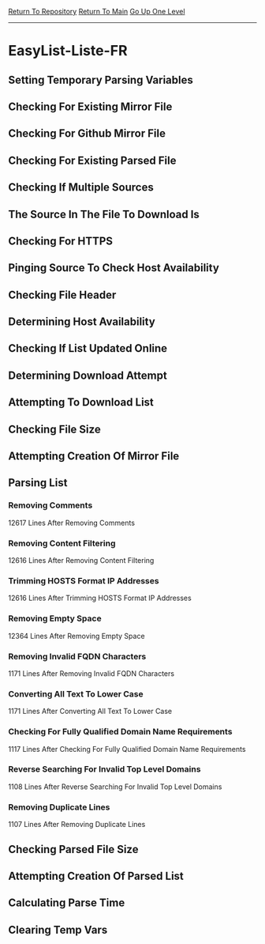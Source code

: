 [Return To Repository](https://github.com/deathbybandaid/piholeparser/)
[Return To Main](https://github.com/deathbybandaid/piholeparser/blob/master/RecentRunLogs/Mainlog.md)
[Go Up One Level](https://github.com/deathbybandaid/piholeparser/blob/master/RecentRunLogs/TopLevelScripts/30-Processing-Blacklists.md)
____________________________________
# EasyList-Liste-FR
## Setting Temporary Parsing Variables
## Checking For Existing Mirror File
## Checking For Github Mirror File
## Checking For Existing Parsed File
## Checking If Multiple Sources
## The Source In The File To Download Is
## Checking For HTTPS
## Pinging Source To Check Host Availability
## Checking File Header
## Determining Host Availability
## Checking If List Updated Online
## Determining Download Attempt
## Attempting To Download List
## Checking File Size
## Attempting Creation Of Mirror File
## Parsing List
### Removing Comments
12617 Lines After Removing Comments
### Removing Content Filtering
12616 Lines After Removing Content Filtering
### Trimming HOSTS Format IP Addresses
12616 Lines After Trimming HOSTS Format IP Addresses
### Removing Empty Space
12364 Lines After Removing Empty Space
### Removing Invalid FQDN Characters
1171 Lines After Removing Invalid FQDN Characters
### Converting All Text To Lower Case
1171 Lines After Converting All Text To Lower Case
### Checking For Fully Qualified Domain Name Requirements
1117 Lines After Checking For Fully Qualified Domain Name Requirements
### Reverse Searching For Invalid Top Level Domains
1108 Lines After Reverse Searching For Invalid Top Level Domains
### Removing Duplicate Lines
1107 Lines After Removing Duplicate Lines
## Checking Parsed File Size
## Attempting Creation Of Parsed List
## Calculating Parse Time
## Clearing Temp Vars
